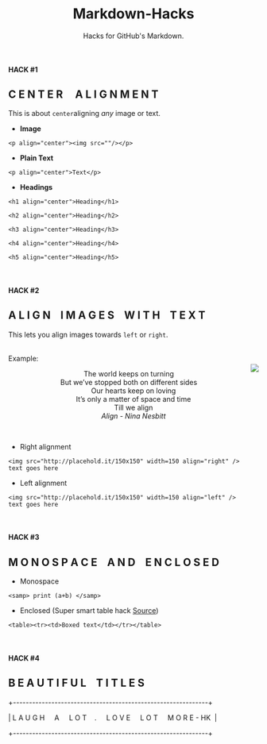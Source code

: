 <h1 align="center"> Markdown-Hacks</h1>
<p align="center">Hacks for GitHub's Markdown.</p>
<br>

#### HACK #1
## C E N T E R  &nbsp;&nbsp;&nbsp; A L I G N M E N T 

This is about ```center```aligning *any* image or text.

- **Image**
```
<p align="center"><img src=""/></p> 
```
- **Plain Text**
```
<p align="center">Text</p> 
```
- **Headings**
```
<h1 align="center">Heading</h1>
```
```
<h2 align="center">Heading</h2>
```
```
<h3 align="center">Heading</h3>
```
```
<h4 align="center">Heading</h4>
```
```
<h5 align="center">Heading</h5>
```
<br>

#### HACK #2
## A L I G N&nbsp;&nbsp;&nbsp; I M A G E S&nbsp;&nbsp;&nbsp; W I T H&nbsp;&nbsp;&nbsp; T E X T 

This lets you align images towards ```left``` or ```right```.

<br>
Example:
<img src="http://placehold.it/150x150"  align="right" vspace=20/>
<p align="center">The world keeps on turning<br>
But we’ve stopped both on different sides<br>
Our hearts keep on loving<br>
It’s only a matter of space and time<br>
Till we align<br>
<em>Align - Nina Nesbitt</em> </p>
<br>

- Right alignment
```
<img src="http://placehold.it/150x150" width=150 align="right" />
text goes here 
```

- Left alignment
```
<img src="http://placehold.it/150x150" width=150 align="left" />
text goes here 
```
<br>

#### HACK #3
## M O N O S P A C E&nbsp;&nbsp;&nbsp; A N D&nbsp;&nbsp;&nbsp; E N C L O S E D
- Monospace 
```
<samp> print (a+b) </samp>
```
- Enclosed (Super smart table hack [Source](https://github.com/shaunlebron/github-markdown-hacks))
```
<table><tr><td>Boxed text</td></tr></table>
```
<br>

#### HACK #4
## B E A U T I F U L&nbsp;&nbsp;&nbsp; T I T L E S&nbsp;&nbsp;&nbsp;
+-------------------------------------------------------------+

| L A U G H &nbsp;&nbsp;&nbsp; A &nbsp;&nbsp;&nbsp; L O T&nbsp;&nbsp;&nbsp; . &nbsp;&nbsp;&nbsp; L O V E &nbsp;&nbsp;&nbsp; L O T &nbsp;&nbsp;&nbsp; M O R E - HK &nbsp;|

+-------------------------------------------------------------+
